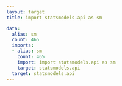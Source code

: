 ```yaml
---
layout: target
title: import statsmodels.api as sm

data:
  alias: sm
  count: 465
  imports:
  - alias: sm
    count: 465
    import: import statsmodels.api as sm
    target: statsmodels.api
  target: statsmodels.api
---
```

